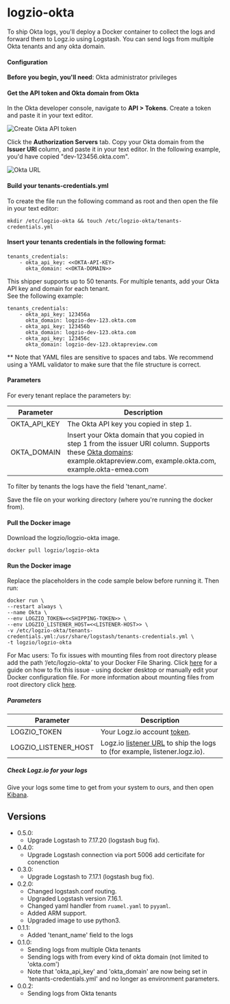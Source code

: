 # logzio-okta

To ship Okta logs,
you'll deploy a Docker container
to collect the logs and forward them to Logz.io using Logstash.
You can send logs from multiple Okta tenants and any okta domain.

#### Configuration

**Before you begin, you'll need**:
Okta administrator privileges

<div class="tasklist">

#### Get the API token and Okta domain from Okta

In the Okta developer console,
navigate to **API > Tokens**.
Create a token and paste it in your text editor.

![Create Okta API token](https://dytvr9ot2sszz.cloudfront.net/logz-docs/log-shipping/okta-create-token.png)

Click the **Authorization Servers** tab.
Copy your Okta domain from the **Issuer URI** column,
and paste it in your text editor. In the following example, you'd have copied "dev-123456.okta.com".

![Okta URL](https://dytvr9ot2sszz.cloudfront.net/logz-docs/log-shipping/okta-issuer-uri.png)

#### Build your tenants-credentials.yml

To create the file run the following command as root and then open the file in your text editor:

```
mkdir /etc/logzio-okta && touch /etc/logzio-okta/tenants-credentials.yml
```

#### Insert your tenants credentials in the following format:

```
tenants_credentials:
    - okta_api_key: <<OKTA-API-KEY>
      okta_domain: <<OKTA-DOMAIN>>
```

This shipper supports up to 50 tenants. For multiple tenants, add your Okta API key and domain for each tenant.  
See the following example:

```
tenants_credentials:
    - okta_api_key: 123456a
      okta_domain: logzio-dev-123.okta.com
    - okta_api_key: 123456b
      okta_domain: logzio-dev-123.okta.com
    - okta_api_key: 123456c
      okta_domain: logzio-dev-123.oktapreview.com
```

\*\* Note that YAML files are sensitive to spaces and tabs. We recommend using a YAML validator to make sure that the file structure is correct.

#### Parameters

For every tenant replace the parameters by:

| Parameter                                         | Description                                                                                                                                                                                                                                     |
| ------------------------------------------------- | ----------------------------------------------------------------------------------------------------------------------------------------------------------------------------------------------------------------------------------------------- |
| OKTA_API_KEY <span class="required-param"></span> | The Okta API key you copied in step 1.                                                                                                                                                                                                          |
| OKTA_DOMAIN <span class="required-param"></span>  | Insert your Okta domain that you copied in step 1 from the issuer URI column. Supports these [Okta domains](https://developer.okta.com/docs/guides/find-your-domain/findorg/): example.oktapreview.com, example.okta.com, example.okta-emea.com |

To filter by tenants the logs have the field 'tenant_name'.

Save the file on your working directory (where you're running the docker from).

#### Pull the Docker image

Download the logzio/logzio-okta image.

```shell
docker pull logzio/logzio-okta
```

#### Run the Docker image

Replace the placeholders in the code sample below before running it. Then run:

```shell
docker run \
--restart always \
--name Okta \
--env LOGZIO_TOKEN=<<SHIPPING-TOKEN>> \
--env LOGZIO_LISTENER_HOST=<<LISTENER-HOST>> \
-v /etc/logzio-okta/tenants-credentials.yml:/usr/share/logstash/tenants-credentials.yml \
-t logzio/logzio-okta
```

For Mac users: To fix issues with mounting files from root directory please add the path ‘/etc/logzio-okta’ to your Docker File Sharing.
Click [here](https://medium.com/effy-tech/fixing-the-var-folders-error-in-docker-for-mac-v2-2-3-2a40e776132d) for a guide on how to fix this issue - using docker desktop or manually edit your Docker configuration file.
For more information about mounting files from root directory click [here](https://docs.docker.com/docker-for-mac/osxfs/#namespaces).

##### Parameters

| Parameter                                                 | Description                                                                                                                               |
| --------------------------------------------------------- | ----------------------------------------------------------------------------------------------------------------------------------------- |
| LOGZIO_TOKEN <span class="required-param"></span>         | Your Logz.io account [token](<(https://app.logz.io/#/dashboard/settings/general)>).                                                       |
| LOGZIO_LISTENER_HOST <span class="required-param"></span> | Logz.io [listener URL](https://docs.logz.io/user-guide/accounts/account-region.html) to ship the logs to (for example, listener.logz.io). |

##### Check Logz.io for your logs

Give your logs some time to get from your system to ours,
and then open [Kibana](https://app.logz.io/#/dashboard/kibana).

## Versions

-   0.5.0:
    -   Upgrade Logstash to 7.17.20 (logstash bug fix).
-   0.4.0:
    -   Upgrade Logstash connection via port 5006 add certicifate for conenction
-   0.3.0:
    -   Upgrade Logstash to 7.17.1 (logstash bug fix).
-   0.2.0:
    -   Changed logstash.conf routing.
    -   Upgraded Logstash version 7.16.1.
    -   Changed yaml handler from `ruamel.yaml` to `pyyaml`.
    -   Added ARM support.
    -   Upgraded image to use python3.
-   0.1.1:
    -   Added 'tenant_name' field to the logs
-   0.1.0:
    -   Sending logs from multiple Okta tenants
    -   Sending logs with from every kind of okta domain (not limited to 'okta.com')
    -   Note that 'okta_api_key' and 'okta_domain' are now being set in 'tenants-credentials.yml' and no longer as environment parameters.
-   0.0.2:
    -   Sending logs from Okta tenants
